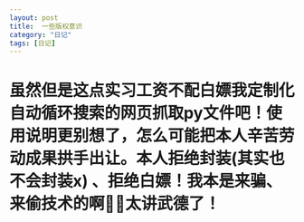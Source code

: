 ```yaml
---
layout: post
title:  一些版权意识
category: "日记"
tags: [日记]
---
```

# 虽然但是这点实习工资不配白嫖我定制化自动循环搜索的网页抓取py文件吧！使用说明更别想了，怎么可能把本人辛苦劳动成果拱手出让。本人拒绝封装(其实也不会封装x) 、拒绝白嫖！我本是来骗、来偷技术的啊🥹😭太讲武德了！